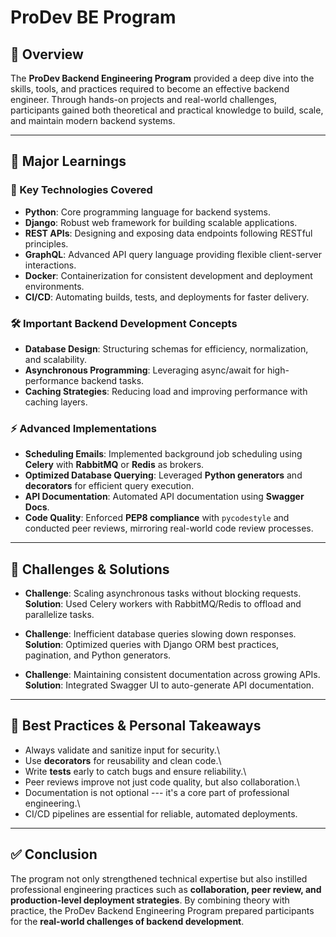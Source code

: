 # ProDev BE Program

## 📌 Overview

The **ProDev Backend Engineering Program** provided a deep dive into the
skills, tools, and practices required to become an effective backend
engineer. Through hands-on projects and real-world challenges,
participants gained both theoretical and practical knowledge to build,
scale, and maintain modern backend systems.

------------------------------------------------------------------------

## 🚀 Major Learnings

### 🔑 Key Technologies Covered

-   **Python**: Core programming language for backend systems.
-   **Django**: Robust web framework for building scalable applications.
-   **REST APIs**: Designing and exposing data endpoints following
    RESTful principles.
-   **GraphQL**: Advanced API query language providing flexible
    client-server interactions.
-   **Docker**: Containerization for consistent development and
    deployment environments.
-   **CI/CD**: Automating builds, tests, and deployments for faster
    delivery.

### 🛠️ Important Backend Development Concepts

-   **Database Design**: Structuring schemas for efficiency,
    normalization, and scalability.
-   **Asynchronous Programming**: Leveraging async/await for
    high-performance backend tasks.
-   **Caching Strategies**: Reducing load and improving performance with
    caching layers.

### ⚡ Advanced Implementations

-   **Scheduling Emails**: Implemented background job scheduling using
    **Celery** with **RabbitMQ** or **Redis** as brokers.
-   **Optimized Database Querying**: Leveraged **Python generators** and
    **decorators** for efficient query execution.
-   **API Documentation**: Automated API documentation using **Swagger
    Docs**.
-   **Code Quality**: Enforced **PEP8 compliance** with `pycodestyle`
    and conducted peer reviews, mirroring real-world code review
    processes.

------------------------------------------------------------------------

## 🧩 Challenges & Solutions

-   **Challenge**: Scaling asynchronous tasks without blocking
    requests.\
    **Solution**: Used Celery workers with RabbitMQ/Redis to offload and
    parallelize tasks.

-   **Challenge**: Inefficient database queries slowing down responses.\
    **Solution**: Optimized queries with Django ORM best practices,
    pagination, and Python generators.

-   **Challenge**: Maintaining consistent documentation across growing
    APIs.\
    **Solution**: Integrated Swagger UI to auto-generate API
    documentation.

------------------------------------------------------------------------

## 🌟 Best Practices & Personal Takeaways

-   Always validate and sanitize input for security.\
-   Use **decorators** for reusability and clean code.\
-   Write **tests** early to catch bugs and ensure reliability.\
-   Peer reviews improve not just code quality, but also collaboration.\
-   Documentation is not optional --- it's a core part of professional
    engineering.\
-   CI/CD pipelines are essential for reliable, automated deployments.

------------------------------------------------------------------------

## ✅ Conclusion

The program not only strengthened technical expertise but also instilled
professional engineering practices such as **collaboration, peer review,
and production-level deployment strategies**. By combining theory with
practice, the ProDev Backend Engineering Program prepared participants
for the **real-world challenges of backend development**.
